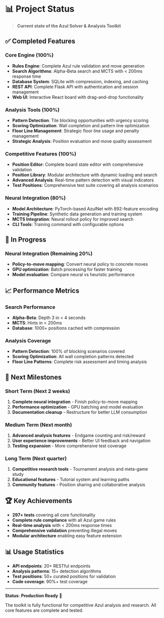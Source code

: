 # 📊 Project Status

> **Current state of the Azul Solver & Analysis Toolkit**

## ✅ **Completed Features**

### **Core Engine (100%)**
- **Rules Engine**: Complete Azul rule validation and move generation
- **Search Algorithms**: Alpha-Beta search and MCTS with < 200ms response time
- **Database System**: SQLite with compression, indexing, and caching
- **REST API**: Complete Flask API with authentication and session management
- **Web UI**: Interactive React board with drag-and-drop functionality

### **Analysis Tools (100%)**
- **Pattern Detection**: Tile blocking opportunities with urgency scoring
- **Scoring Optimization**: Wall completion and pattern line optimization
- **Floor Line Management**: Strategic floor line usage and penalty management
- **Strategic Analysis**: Position evaluation and move quality assessment

### **Competitive Features (100%)**
- **Position Editor**: Complete board state editor with comprehensive validation
- **Position Library**: Modular architecture with dynamic loading and search
- **Advanced Analysis**: Real-time pattern detection with visual indicators
- **Test Positions**: Comprehensive test suite covering all analysis scenarios

### **Neural Integration (80%)**
- **Model Architecture**: PyTorch-based AzulNet with 892-feature encoding
- **Training Pipeline**: Synthetic data generation and training system
- **MCTS Integration**: Neural rollout policy for improved search
- **CLI Tools**: Training command with configurable options

## 🚧 **In Progress**

### **Neural Integration (Remaining 20%)**
- **Policy-to-move mapping**: Convert neural policy to concrete moves
- **GPU optimization**: Batch processing for faster training
- **Model evaluation**: Compare neural vs heuristic performance

## 📈 **Performance Metrics**

### **Search Performance**
- **Alpha-Beta**: Depth 3 in < 4 seconds
- **MCTS**: Hints in < 200ms
- **Database**: 1000+ positions cached with compression

### **Analysis Coverage**
- **Pattern Detection**: 100% of blocking scenarios covered
- **Scoring Optimization**: All wall completion patterns detected
- **Floor Line Patterns**: Complete risk assessment and timing analysis

## 🎯 **Next Milestones**

### **Short Term (Next 2 weeks)**
1. **Complete neural integration** - Finish policy-to-move mapping
2. **Performance optimization** - GPU batching and model evaluation
3. **Documentation cleanup** - Restructure for better LLM consumption

### **Medium Term (Next month)**
1. **Advanced analysis features** - Endgame counting and risk/reward
2. **User experience improvements** - Better UI feedback and navigation
3. **Testing expansion** - More comprehensive test coverage

### **Long Term (Next quarter)**
1. **Competitive research tools** - Tournament analysis and meta-game study
2. **Educational features** - Tutorial system and learning paths
3. **Community features** - Position sharing and collaborative analysis

## 🏆 **Key Achievements**

- **297+ tests** covering all core functionality
- **Complete rule compliance** with all Azul game rules
- **Real-time analysis** with < 200ms response times
- **Comprehensive validation** preventing illegal moves
- **Modular architecture** enabling easy feature extension

## 📊 **Usage Statistics**

- **API endpoints**: 20+ RESTful endpoints
- **Analysis patterns**: 15+ detection algorithms
- **Test positions**: 50+ curated positions for validation
- **Code coverage**: 90%+ test coverage

---

**Status**: **Production Ready** 🚀

The toolkit is fully functional for competitive Azul analysis and research. All core features are complete and tested. 